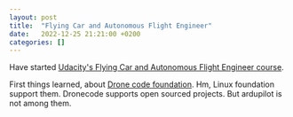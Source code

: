 ```yaml
---
layout: post
title:  "Flying Car and Autonomous Flight Engineer"
date:   2022-12-25 21:21:00 +0200
categories: []
---
```

Have started [Udacity's Flying Car and Autonomous Flight Engineer course](https://www.udacity.com/course/flying-car-nanodegree--nd787).

First things learned, about [Drone code foundation](https://www.dronecode.org). Hm, Linux foundation support them. Dronecode supports open sourced projects. But ardupilot is not among them.
